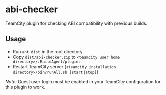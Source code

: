 abi-checker
==========

TeamCity plugin for checking ABI compatibility with previous builds.

Usage
-----

* Run `ant dist` in the root directory
* Copy `dist/abi-checker.zip` to `<teamcity user home directory>/.BuildAgent/plugins`
* Restart TeamCity server (`<teamcity installation directory>/bin/runAll.sh [start|stop]`)

*Note:* Guest user login must be enabled in your TeamCity configuration for this plugin to work.
